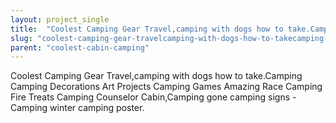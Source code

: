 ```yaml
---
layout: project_single
title:  "Coolest Camping Gear Travel,camping with dogs how to take.Camping Camping Decorations Art Projects Camping Games Amazing Race Camping Fire Treats Camping Counselor Cabin,Camping gone camping signs - Camping winter camping poster."
slug: "coolest-camping-gear-travelcamping-with-dogs-how-to-takecamping-camping-decorations-art-projects"
parent: "coolest-cabin-camping"
---
```

Coolest Camping Gear Travel,camping with dogs how to take.Camping Camping Decorations Art Projects Camping Games Amazing Race Camping Fire Treats Camping Counselor Cabin,Camping gone camping signs - Camping winter camping poster.